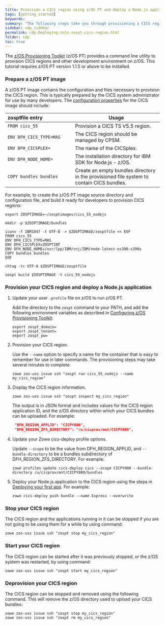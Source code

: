 ```yaml
---
title: Provision a CICS region using z/OS PT and deploy a Node.js application
tags: [getting_started]
keywords:
summary: "The following steps take you through provisioning a CICS region using the z/OS Provisioning Toolkit, then creating and deploying an application to the CICS region."
sidebar: cdp_sidebar
permalink: cdp-Deploying-into-zospt-cics-region.html
folder: cdp
toc: true
---
```


The [z/OS Provisioning Toolkit](https://developer.ibm.com/mainframe/products/zospt/) (z/OS PT) provides a command line utility to provision CICS regions and other development environment on z/OS. This tutorial requires z/OS PT version 1.1.5 or above to be installed.

### Prepare a z/OS PT image

A z/OS PT image contains the configuration and files necessary to provision the CICS region. This is typically prepared by the CICS system administrator for use by many developers. The [configuration properties](https://www.ibm.com/support/knowledgecenter/en/SSXH44E_1.0.0/zospt/cics/zospt-cics-properties.html) for the CICS image should include:

| zosptfile&nbsp;entry&nbsp;&nbsp;&nbsp;&nbsp;&nbsp;&nbsp;&nbsp;&nbsp;&nbsp;&nbsp;&nbsp;&nbsp;&nbsp;&nbsp;&nbsp;&nbsp;&nbsp;&nbsp;&nbsp;&nbsp;&nbsp; | Usage |
| --- | -- |
| `FROM cics_55` | Provision a CICS TS V5.5 region. |
| `ENV DFH_CICS_TYPE=MAS` | The CICS region should be managed by CPSM. |
| `ENV DFH_CICSPLEX=` | The name of the CICSplex. |
| `ENV DFH_NODE_HOME=` | The installation directory for IBM SDK for Node.js - z/OS. |
| `COPY bundles bundles` | Create an empty bundles directory in the provisioned file system to contain CICS bundles. |

For example, to create the z/OS PT image source directory and configuration file, and build it ready for developers to provision CICS regions:

```console
export ZOSPTIMAGE=~/zosptimages/cics_55_nodejs

mkdir -p $ZOSPTIMAGE/bundles

iconv -f IBM1047 -t UTF-8  > $ZOSPTIMAGE/zosptfile << EOF
FROM cics_55
ENV DFH_CICS_TYPE=MAS
ENV DFH_CICSPLEX=ZOSPTINT
ENV DFH_NODE_HOME=/usr/lpp/IBM/cnj/IBM/node-latest-os390-s390x
COPY bundles bundles
EOF

chtag -tc UTF-8 $ZOSPTIMAGE/zosptfile

zospt build $ZOSPTIMAGE -t cics_55_nodejs
```

### Provision your CICS region and deploy a Node.js application

1. Update your user `.profile` file on z/OS to run z/OS PT.

   Add the directory to the `zospt` command to your PATH, and add the following environment variables as described in [Configuring z/OS Provisioning Toolkit](https://www.ibm.com/support/knowledgecenter/en/SSXH44E_1.0.0/zospt/zospt-configuring.html):

   ```properties
   export zospt_domain=
   export zospt_tenant=
   export zospt_pw=
   ```

2. Provision your CICS region.

   Use the `--name` option to specify a name for the container that is easy to remember for use in later commands. The provisioning steps may take several minutes to complete.

   ```console
   zowe zos-uss issue ssh "zospt run cics_55_nodejs --name my_cics_region"
   ```

3. Display the CICS region information.

   ```console
   zowe zos-uss issue ssh "zospt inspect my_cics_region"
   ```

   The output is in JSON format and includes values for the CICS region application ID, and the z/OS directory within which your CICS bundles can be uploaded. For example:

   ```json
    "DFH_REGION_APPLID": "CICPY000",
    "DFH_REGION_ZFS_DIRECTORY": "/u/cicprov/mnt/CICPY000",
    ```

4. Update your Zowe cics-deploy profile options.

   Update `--scope` to be the value from DFH_REGION_APPLID, and `--bundle-directory` to be a bundles subdirectory of DFH_REGION_ZFS_DIRECTORY. For example:

   ```console
   zowe profiles update cics-deploy cics --scope CICPY000 --bundle-directory /u/cicprov/mnt/CICPY000/bundles
   ```

4. Deploy your Node.js application to the CICS region using the steps in [Deploying your first app](cdp-Deploying-your-first-app). For example:

   ```console
   zowe cics-deploy push bundle --name Express --overwrite
   ```

### Stop your CICS region

The CICS region and the applications running in it can be stopped if you are not going to be using them for a while by using command:

```console
zowe zos-uss issue ssh "zospt stop my_cics_region"
```

### Start your CICS region

The CICS region can be started after it was previously stopped, or the z/OS system was restarted, by using command:

```console
zowe zos-uss issue ssh "zospt start my_cics_region"
```

### Deprovision your CICS region

The CICS region can be stopped and removed using the following command. This will remove the z/OS directory used to upload your CICS bundles:

```console
zowe zos-uss issue ssh "zospt stop my_cics_region"
zowe zos-uss issue ssh "zospt rm my_cics_region"
```